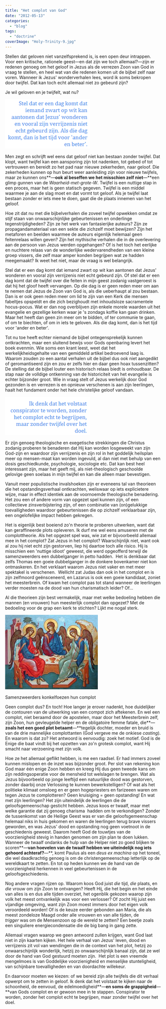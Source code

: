 ```yaml
---
title: "Het complot van God"
date: "2012-05-13"
categories: 
  - "blog"
tags: 
  - "doctrine"
coverImage: "Holy-Trinity-9.jpg"
---
```


Stellen dat geloven niet vanzelfsprekend is, is een open deur intrappen. Voor een kritische, rationele geest—en dat zijn we toch allemaal?—zijn er redenen genoeg om het geloof in Jezus als de verrezen Zoon van God in vraag te stellen, en heel wat van die redenen komen uit de bijbel zelf naar voren. Wanneer ik Jezus' wonderverhalen lees, word ik soms bekropen door twijfel. Dat kan toch echt allemaal niet zo gebeurd zijn?

Je wil geloven en je twijfelt, wat nu?

![](images/2012-05-13_2148.png)

Men zegt en schrijft wel eens dat geloof niet kan bestaan zonder twijfel. Dat klopt, want twijfel kan een aansporing zijn tot nadenken, tot gebed of tot vertrouwen en bereidt zo het pad naar nieuwe zekerheden, naar geloof. Die zekerheden kunnen op hun beurt weer aanleiding zijn voor nieuwe twijfels, maar ze kunnen ons**—**ook al beseffen we het misschien zelf niet**—**een glimp gunnen van de _Waarheid-met-grote-W_. Twijfel is een nuttige stap in een proces, maar het is geen statisch gegeven. Twijfel is een middel waarmee je aan de slag moet en dat vormt tot geloof. Als je twijfel laat bestaan zonder er iets mee te doen, gaat die de plaats innemen van het geloof.

Hoe zit dat nu met die bijbelverhalen die zoveel twijfel opwekken omdat ze stijf staan van onwaarschijnlijke gebeurtenissen en onderlinge tegenstrijdigheden? Zijn ze het werk van fantasierijke auteurs? Zijn ze propagandamateriaal van een sekte die zichzelf moet bewijzen? Zijn het metaforen en beelden waarmee de auteurs eigenlijk helemaal geen feitenrelaas willen geven? Zijn het mythische verhalen die in de overlevering aan de persoon van Jezus werden opgehangen? Of is het toch het eerlijke en nuchtere relaas van de wonderlijke wedervarendheden van een kleine groep vissers, die zelf maar amper konden begrijpen wat ze hadden meegemaakt? Ik weet het niet, maar de vraag is wel belangrijk.

Stel dat er een dag komt dat iemand zwart op wit kan aantonen dat Jezus' wonderen en vooral zijn verrijzenis niet echt gebeurd zijn. Of stel dat er een dag komt dat de twijfel over die feiten in mijn geest zodanig vastgeroest is dat hij het gloof heeft vervangen. Op die dag is er geen reden meer om aan te nemen dat Jezus de Zoon van God is, als die ueberhaupt al zou bestaan. Dan is er ook geen reden meer om lid te zijn van een Kerk die mensen fabeltjes opspeldt en die zich bezighoudt met inhoudsloze sacramentele hocus-pocus. Wat er dan nog overblijven zijn enkele morele waarden uit het evangelie en gezellige kerken waar je 's zondags koffie kan gaan drinken. Maar het heeft dan geen zin meer om te bidden, of ter communie te gaan, of om te biechten, of om in iets te geloven. Als die dag komt, dan is het tijd voor 'ander en beter'.

Tot nu toe heeft echter niemand de bijbel ontegensprekelijk kunnen ontkrachten, maar een sluitend bewijs voor Gods openbaring levert het boek evenmin. Wie soms een krant leest, weet dat het werkelijkheidsgehalte van een gemiddeld artikel bedroevend laag is. Waarom zouden zo een aantal verhalen uit de bijbel dus ook niet aangedikt of geromantiseerd zijn en zou er zelfs hier en daar geen hoax tussenzitten? De stelling dat de bijbel louter een historisch relaas biedt is onhoudbaar. De stap naar de volldige ontkenning van de historiciteit van het evangelie is echter bijzonder groot. Wie in vraag stelt of Jezus werkelijk door God gezonden is en verrezen is en opnieuw verschenen is aan zijn leerlingen, haalt het fundament onder het hele christelijke geloof vandaan.

![](images/2012-05-13_2150.png)

Er zijn genoeg theologische en exegetische strekkingen die Christus zodanig proberen te benaderen dat Hij kan worden losgeweekt van zijn God-zijn en waardoor zijn verrijzenis en zijn rol in het goddelijk heilsplan meer op mensen-maat kan worden ingevuld, al dan niet met behulp van een dosis geschiedkunde, psychologie, sociologie etc. Dat kan best heel interessant zijn, maar het geeft mij, als niet-theologisch geschoolde gelovige geen soelaas in mijn twijfel en kan die alleen maar bevestigen.

Vanuit meer populistische invalshoeken zijn er eveneens tal van theorieen die het opstandingsverhaal ontkrachten, weliswaar op iets explicietere wijze, maar in effect identiek aan de voornoemde theologische benadering. Het zou een of andere vorm van opgezet spel kunnen zijn, of een collectieve zinsverbijstering zijn, of een combinatie van (on)gelukkige toevalligheden waardoor gebeurtenissen die op zichzelf verklaarbaar zijn, een ongelofelijke impact hebben gekregen.

Het is eigenlijk best boeiend zo'n theorie te proberen uitwerken, want dat kan geraffineerde plots opleveren. Ik durf me wel eens amuseren met de complottheorie. Als het opgezet spel was, wie zat er bijvoorbeeld allemaal mee in het complot? Zat Jezus in het complot? Waarschijnlijk niet, want ook al zou hij niet echt zijn gestorven, liep hij daartoe toch alle risico. Hij is misschien een 'nuttige idioot' geweest, die werd opgeofferd terwijl de samenzweerders een dubbelganger in petto hadden.  Het is denkbaar dat zelfs Thomas een goeie dubbelganger in de donkere bovenkamer niet kon ontmaskeren. En het verklaart waarom Jezus niet vaker en met meer spektakel is verschenen.  Wellicht zat Judas dan ook in het complot en is zijn zelfmoord geënsceneerd, en Lazarus is ook een goeie kandidaat, zoniet het meesterbrein. Of kwam het complot pas tot stand wanneer de leerlingen verder moesten na de dood van hun charismatisch leider? Of...

Al die theorieen zijn best vermakelijk, maar met welke bedoeling hebben die mannen (en vrouwen) hun meesterlijk complot dan opgezet? Met de bedoeling voor de grap een kerk te stichten? Lijkt me nogal sterk.

![Samenzweerders konkelfoezen hun complot](images/Holy-Trinity-9-300x241.jpg)

Samenzweerders konkelfoezen hun complot

Geen complot dus? En toch! Hoe langer je erover nadenkt, hoe duidelijker de contouren van de uitwerking van een compot zich aftekenen. En wel een complot, niet beraamd door de apostelen, maar door het Meesterbrein zelf, zijn Zoon, hun gevleugelde helper en de obligatoire femme fatale, die**—**zoals het een goed plot betaamt**—**tegelijk dochter, moeder en bruid is van de drie mannelijke complottanten (God vergeve me de onkiese _casting_). En waarom is dat zo? Het antwoord is eenvoudig: zoek het motief. God is de Enige die baat vindt bij het opzetten van zo'n grotesk complot, want Hij smacht naar verzoening met zijn volk.

Hoe ze het allemaal geflikt hebben, is me een raadsel. Er had immers zoveel kunnen mislopen en de inzet was bijzonder groot. Per slot van rekening kon God maar één enige Zoon hebben en kreeg Hij dus geen tweede kans om zijn reddingsoperatie voor de mensheid tot welslagen te brengen. Wat als Jezus bijvoorbeeld op jonge leeftijd een natuurlijke dood was gestorven, zonder daarbij onze Verlossing te kunnen bewerkstelligen? Of wat als het politieke klimaat omsloeg en er geen hogepriesters en farizeeen waren om tegen Jezus te complotteren? Geen kruisiging = geen opstanding! En wat met zijn leerlingen? Het zijn uiteindelijk de leerlingen die de geloofsgemeenschap gesticht hebben. Jezus koos er twaalf, maar met welke garantie dat zij genoeg charisma  hadden om te verkondigen? Zonder de tussenkomst van de Heilige Geest was er van die geloofsgemeenschap helemaal niks in huis gekomen en waren de leerlingen terug brave vissers geworden, en was Jezus' dood en opstanding nog geen voetnoot in de geschiedenis geweest. Daarom heeft God de touwtjes van de voorzienigheid stevig in handen genomen om zijn plan te doen lukken. Wanneer de twaalf ondanks de hulp van de Helper niet zo goed blijken te scoren**—**van hoevelen van de twaalf hebben we uiteindelijk nog iets gehoord achteraf?**—**, komt Paulus als een _deus ex machina_ op het toneel, die wel daadkrachtig genoeg is om de christengemeenschap letterlijk op de wereldkaart te zetten. En tot op heden kunnen we de hand van de voorzienigheid herkennen in veel gebeurtenissen in de geloofsgeschiedenis.

Nog andere vragen rijzen op. Waarom koos God juist _die_ tijd, _die_ plaats, en _die_ vrouw om zijn Zoon te ontvangen? Heeft Hij, die het begin en het einde van alles is en dus alle tijden overziet, het ogenblik gekozen waarop zijn volk het meest ontvankelijk was voor een verlosser? Of zocht Hij juist een vijandige omgeving, want zijn Zoon moest immers door het eigen volk veroordeeld worden! Of is de keuze eerder gebonden aan Maria, die als meest zondeloze Maagd onder alle vrouwen en van alle tijden, de _trigger_ was om de Mensenzoon op de wereld te zetten? Een beetje zoals een singuliere energiecondensatie die de big bang in gang zette.

Allemaal vragen waarop we geen antwoord zullen krijgen, want God laat niet in zijn kaarten kijken. Het hele verhaal van Jezus' leven, dood en verrijzenis zit vol van wendingen die in de context van het plot, hetzij zo onwaarschijnlijk wonderlijk, hetzij zo onwaarschijnlijk banaal zijn, dat ze wel door de hand van God gestuurd moeten zijn.  Het plot is een vreemde mengelmoes is van Goddelijke voorzienigheid en menselijke stunteligheid, van schijnbare toevalligheden en van doordachte willekeur.

En daarvoor moeten we kiezen: of we bereid zijn alle twijfels die dit verhaal opwerpt om te zetten in geloof. Ik denk dat het volstaat te kijken naar de schoonheid, de eenvoud, de edelmoedigheid**—**en soms de grappigheid**—**van Gods complot en er gewoon mee in te stappen. Conspirator te worden, zonder het complot echt te begrijpen, maar zonder twijfel over het doel.
